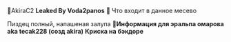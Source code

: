 🎃AkiraC2
**Leaked By Voda2panos**
🚀 Что входит в данное месево

Пиздец полный, напашеная залупа
🎃**Информация для эральпа омарова aka tecak228 (созд akira)**
**Криска на бэкдоре**
